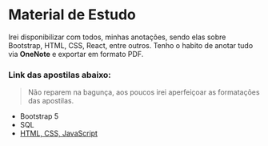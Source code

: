 <h1>Material de Estudo</h1>

Irei disponibilizar com todos, minhas anotações, sendo elas sobre Bootstrap, HTML, CSS, React, entre outros. 
Tenho o habito de anotar tudo via <b>OneNote</b> e exportar em formato PDF.

<h3>Link das apostilas abaixo:</h3>
<blockquote>Não reparem na bagunça, aos poucos irei aperfeiçoar as formatações das apostilas.</blockquote>

<ul>
<li><a href="https://github.com/viniciusferraza1/material-estudo/blob/main/Bootstrap%20-%20VF_ver0.001.pdf" style="text-decoration: none;">Bootstrap 5</a></li>
<li><a href="https://github.com/viniciusferraza1/material-estudo/blob/main/DSA%20-%20Analista%20de%20Dados-ver-00-0001.pdf" style="text-decoration: none;">SQL</a></li>
<li><a href="https://github.com/viniciusferraza1/material-estudo/blob/main/HTML-CSS-JavaScript.pdf">HTML, CSS, JavaScript</a></li>
</ul>


